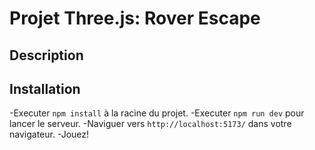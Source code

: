 # Projet Three.js: Rover Escape

## Description

## Installation

-Executer `npm install` à la racine du projet.
-Executer `npm run dev` pour lancer le serveur.
-Naviguer vers `http://localhost:5173/` dans votre navigateur.
-Jouez!
